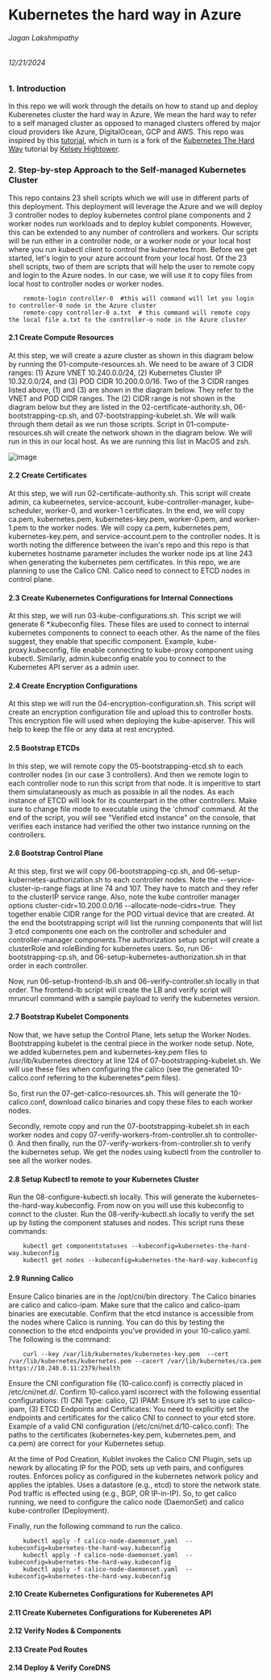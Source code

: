 # Kubernetes the hard way in Azure
###### Jagan Lakshmipathy 
###### 12/21/2024

### 1. Introduction
In this repo we will work through the details on how to stand up and deploy Kuberenetes cluster the hard way in Azure. We mean the hard way to refer to a self managed cluster as opposed to managed clusters offered by major cloud providers like Azure, DigitalOcean, GCP and AWS. This repo was inspired by this [tutorial](https://github.com/ivanfioravanti/kubernetes-the-hard-way-on-azure/blob/master/README.md), which in turn is a fork of the [Kubernetes The Hard Way](https://github.com/kelseyhightower/kubernetes-the-hard-way) tutorial by [Kelsey Hightower](https://x.com/i/flow/login?redirect_after_login=%2Fkelseyhightower). 

### 2. Step-by-step Approach to the Self-managed Kubernetes Cluster
This repo contains 23 shell scripts which we will use in different parts of this deployment. This deployment will leverage the Azure and we will deploy 3 controller nodes to deploy kubernetes control plane components and 2 worker nodes run workloads and to deploy kublet components. However, this can be extended to any number of controllers and workers. Our scripts will be run either in a controller node, or a worker node or your local host where you run kubectl client to control the kubernetes from. Before we get started, let's login to your azure account from your local host. Of the 23 shell scripts, two of them are scripts that will help the user to remote copy and login to the Azure nodes. In our case, we will use it to copy files from local host to controller nodes or worker nodes. 
```
    remote-login controller-0  #this will command will let you login to controller-0 node in the Azure cluster
    remote-copy controller-0 a.txt  # this command will remote copy the local file a.txt to the controller-o node in the Azure cluster

```
#### 2.1 Create Compute Resources
At this step, we will create a azure cluster as shown in this diagram below by running the 01-compute-resources.sh. We need to be aware of 3 CIDR ranges: (1) Azure VNET 10.240.0.0/24, (2) Kubernetes Cluster IP 10.32.0.0/24, and (3) POD CIDR 10.200.0.0/16. Two of the 3 CIDR ranges listed above, (1) and (3) are shown in the diagram below. They refer to the VNET and POD CIDR ranges. The (2) CIDR range is not shown in the diagram below but they are listed in the 02-certificate-authority.sh, 06-bootstrapping-cp.sh, and 07-bootstrapping-kubelet.sh. We will walk through them detail as we run those scripts. Script in 01-compute-resources.sh will create the network shown in the diagram below. We will run in this in our local host. As we are running this list in MacOS and zsh.

![image](./azure_network.png)


#### 2.2 Create Certificates
At this step, we will run 02-certificate-authority.sh. This script will create admin, ca kubeernetes, service-account, kube-controller-manager, kube-scheduler, worker-0, and worker-1 certificates. In the end, we will copy ca.pem, kubernetes.pem, kubernetes-key.pem, worker-0.pem, and worker-1.pem to the worker nodes. We will copy ca.pem, kubernetes.pem, kubernetes-key.pem, and service-account.pem to the controller nodes. It is worth noting the difference between the ivan's repo and this repo is that kubernetes hostname parameter includes the worker node ips at line 243 when generating the kubernetes pem certificates. In this repo, we are planning to use the Calico CNI. Calico need to connect to ETCD nodes in control plane. 

#### 2.3 Create Kubenernetes Configurations for Internal Connections
At this step, we will run 03-kube-configurations.sh. This script we will generate 6 *.kubeconfig files. These files are used to connect to internal kubernetes components to connect to eeach other. As the name of the files suggest, they enable that specific component. Example, kube-proxy.kubeconfig, file enable connecting to kube-proxy component using kubectl. Similarly, admin.kubeconfig enable you to connect to the Kubernetes API server as a admin user.

#### 2.4 Create Encryption Configurations
At this step we will run the 04-encryption-configuration.sh. This script will create an encryption configuration file and upload this to controller hosts. This encryption file will used when deploying the kube-apiserver. This will help to keep the file or any data at rest encrypted. 

#### 2.5 Bootstrap ETCDs
In this step, we will remote copy the 05-bootstrapping-etcd.sh to each controller nodes (in our case 3 controllers). And then we remote login to each controller node to run this script from that node. It is imperitive to start them simulataneously as much as possible in all the nodes. As each instance of ETCD will look for its counterpart in the other controllers. Make sure to change file mode to executable using the 'chmod' command. At the end of the script, you will see "Verified etcd instance" on the console, that verifies each instance had verified the other two instance running on the controllers.

#### 2.6 Bootstrap Control Plane
At this step, first we will copy 06-bootstrapping-cp.sh, and 06-setup-kubernetes-authorization.sh to each controller nodes. Note the --service-cluster-ip-range flags at line 74 and 107. They have to match and they refer to the clusterIP service range. Also, note the kube controller manager options cluster-cidr=10.200.0.0/16 --allocate-node-cidrs=true. They together enable CIDR range for the POD virtual device that are created. At the end the bootstrapping script will list the running components that will list 3 etcd components one each on the controller and scheduler and controller-manager components.The authorization setup script will create a clusterRole and roleBinding for kubernetes users. So, run  06-bootstrapping-cp.sh, and 06-setup-kubernetes-authorization.sh in that order in each controller. 

Now, run 06-setup-frontend-lb.sh and 06-verify-controller.sh locally in that order. The frontend-lb script will create the LB and verify script will mruncurl command with a sample payload to verify the kubernetes version. 

#### 2.7 Bootstrap Kubelet Components
Now that, we have setup the Control Plane, lets setup the Worker Nodes. Bootstrapping kubelet is the central piece in the worker node setup. Note, we added kubernetes.pem and kubernetes-key.pem files to /usr/lib/kubernetes directory at line 124 of 07-bootstrapping-kubelet.sh. We will use these files when configuring the calico (see the generated 10-calico.conf referring to the kuberenetes*.pem files). 

So, first run the 07-get-calico-resources.sh. This will generate the 10-calico.conf, download calico binaries and copy these files to each worker nodes. 

Secondly, remote copy and run the 07-bootstrapping-kubelet.sh in each worker nodes and copy 07-verify-workers-from-controller.sh to controller-0. And then finally, run the 07-verify-workers-from-controller.sh to verify the kubernetes setup. We get the nodes using kubectl from the controller to see all the worker nodes.

#### 2.8 Setup Kubectl to remote to your Kubernetes Cluster
Run the 08-configure-kubectl.sh locally. This will generate the kubernetes-the-hard-way.kubeconfig. From now on you will use this kubeconfig to connct to the cluster. Run the 08-verify-kubectl.sh locally to verify the set up by listing the component statuses and nodes. This script runs these commands:
```
    kubectl get componentstatuses --kubeconfig=kubernetes-the-hard-way.kubeconfig
    kubectl get nodes --kubeconfig=kubernetes-the-hard-way.kubeconfig
```

#### 2.9 Running Calico
 Ensure Calico binaries are in the /opt/cni/bin directory. The Calico binaries are calico and calico-ipam. Make sure that the calico and calico-ipam binaries are executable. Confirm that the etcd instance is accessible from the nodes where Calico is running. You can do this by testing the connection to the etcd endpoints you’ve provided in your 10-calico.yaml. The following is the command:
```
    curl --key /var/lib/kubernetes/kubernetes-key.pem  --cert /var/lib/kubernetes/kubernetes.pem --cacert /var/lib/kubernetes/ca.pem     https://10.240.0.11:2379/health
```
Ensure the CNI configuration file (10-calico.conf) is correctly placed in /etc/cni/net.d/. Confirm 10-calico.yaml iscorrect with the following essential configurations: (1) CNI Type: calico, (2) IPAM: Ensure it’s set to use calico-ipam, (3) ETCD Endpoints and Certificates: You need to explicitly set the endpoints and certificates for the calico CNI to connect to your etcd store. Example of a valid CNI configuration (/etc/cni/net.d/10-calico.conf): The paths to the certificates (kubernetes-key.pem, kubernetes.pem, and ca.pem) are correct for your Kubernetes setup.

At the time of Pod Creation, Kublet invokes the Calico CNI Plugin, sets up nework by allocating IP for the POD, sets up veth pairs, and configures routes. Enforces policy as configured in the kubernetes network policy and applies the iptables. Uses a datastore (e.g., etcd) to store the network state. Pod traffic is effected using (e.g., BGP, OR IP-in-IP). So, to get calico running, we need to configure the calico node (DaemonSet) and calico kube-controller (Deployment).

Finally, run the following command to run the calico.
```
    kubectl apply -f calico-node-daemonset.yaml  --kubeconfig=kubernetes-the-hard-way.kubeconfig
    kubectl apply -f calico-node-daemonset.yaml  --kubeconfig=kubernetes-the-hard-way.kubeconfig
    kubectl apply -f calico-node-daemonset.yaml  --kubeconfig=kubernetes-the-hard-way.kubeconfig
```
#### 2.10 Create Kubernetes Configurations for Kuberenetes API

#### 2.11 Create Kubernetes Configurations for Kuberenetes API
#### 2.12 Verify Nodes & Components
#### 2.13 Create Pod Routes
#### 2.14 Deploy & Verify CoreDNS
